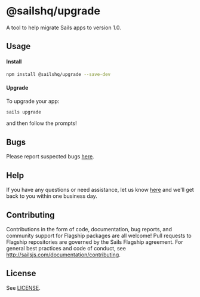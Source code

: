 # @sailshq/upgrade

A tool to help migrate Sails apps to version 1.0.

## Usage

#### Install

```bash
npm install @sailshq/upgrade --save-dev
```

#### Upgrade

To upgrade your app:

```bash
sails upgrade
```

and then follow the prompts!

## Bugs

Please report suspected bugs [here](https://flagship.sailsjs.com).

## Help

If you have any questions or need assistance, let us know [here](https://flagship.sailsjs.com) and we'll get back to you within one business day.

## Contributing

Contributions in the form of code, documentation, bug reports, and community support for Flagship packages are all welcome!  Pull requests to Flagship repositories are governed by the Sails Flagship agreement.  For general best practices and code of conduct, see http://sailsjs.com/documentation/contributing.


## License

See [LICENSE](./LICENSE).
